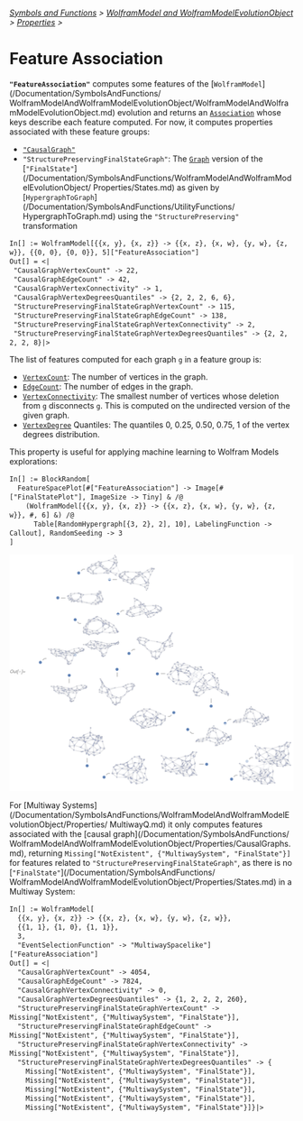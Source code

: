 ###### [Symbols and Functions](/README.md#symbols-and-functions) > [WolframModel and WolframModelEvolutionObject](../WolframModelAndWolframModelEvolutionObject.md) > [Properties](../WolframModelAndWolframModelEvolutionObject.md#properties) >

# Feature Association

**`"FeatureAssociation"`** computes some features of the [`WolframModel`](/Documentation/SymbolsAndFunctions/
WolframModelAndWolframModelEvolutionObject/WolframModelAndWolframModelEvolutionObject.md) evolution and returns an
[`Association`](https://reference.wolfram.com/language/ref/Association.html) whose keys describe each feature computed.
For now, it computes properties associated with these feature groups:

- [`"CausalGraph"`](/Documentation/SymbolsAndFunctions/WolframModelAndWolframModelEvolutionObject/Properties/CausalGraphs.md)
- `"StructurePreservingFinalStateGraph"`: The [`Graph`](https://reference.wolfram.com/language/ref/Graph.html)
version of the [`"FinalState"`](/Documentation/SymbolsAndFunctions/WolframModelAndWolframModelEvolutionObject/
Properties/States.md) as given by [`HypergraphToGraph`](/Documentation/SymbolsAndFunctions/UtilityFunctions/
HypergraphToGraph.md) using the `"StructurePreserving"` transformation

```wl
In[] := WolframModel[{{x, y}, {x, z}} -> {{x, z}, {x, w}, {y, w}, {z, w}}, {{0, 0}, {0, 0}}, 5]["FeatureAssociation"]
Out[] = <|
 "CausalGraphVertexCount" -> 22,
 "CausalGraphEdgeCount" -> 42,
 "CausalGraphVertexConnectivity" -> 1,
 "CausalGraphVertexDegreesQuantiles" -> {2, 2, 2, 6, 6},
 "StructurePreservingFinalStateGraphVertexCount" -> 115,
 "StructurePreservingFinalStateGraphEdgeCount" -> 138,
 "StructurePreservingFinalStateGraphVertexConnectivity" -> 2,
 "StructurePreservingFinalStateGraphVertexDegreesQuantiles" -> {2, 2, 2, 2, 8}|>
```

The list of features computed for each graph `g` in a feature group is:

- [`VertexCount`](https://reference.wolfram.com/language/ref/VertexCount.html): The number of vertices in the graph.
- [`EdgeCount`](https://reference.wolfram.com/language/ref/EdgeCount.html): The number of edges in the graph.
- [`VertexConnectivity`](https://reference.wolfram.com/language/ref/VertexConnectivity.html): The smallest number of
vertices whose deletion from `g` disconnects `g`. This is computed on the undirected version of the given graph.
- [`VertexDegree`](https://reference.wolfram.com/language/ref/VertexDegree.html) Quantiles: The quantiles 0, 0.25, 0.50,
0.75, 1 of the vertex degrees distribution.

This property is useful for applying machine learning to Wolfram Models explorations:

```wl
In[] := BlockRandom[
  FeatureSpacePlot[#["FeatureAssociation"] -> Image[#["FinalStatePlot"], ImageSize -> Tiny] & /@
    (WolframModel[{{x, y}, {x, z}} -> {{x, z}, {x, w}, {y, w}, {z, w}}, #, 6] &) /@
      Table[RandomHypergraph[{3, 2}, 2], 10], LabelingFunction -> Callout], RandomSeeding -> 3
]
```

<img src="/Documentation/Images/FeatureAssociationFeatureSpacePlot.png" width="684.6">

For [Multiway Systems](/Documentation/SymbolsAndFunctions/WolframModelAndWolframModelEvolutionObject/Properties/
MultiwayQ.md) it only computes features associated with the [causal graph](/Documentation/SymbolsAndFunctions/
WolframModelAndWolframModelEvolutionObject/Properties/CausalGraphs.md), returning
`Missing["NotExistent", {"MultiwaySystem", "FinalState"}]` for features related to
`"StructurePreservingFinalStateGraph"`, as there is no [`"FinalState"`](/Documentation/SymbolsAndFunctions/
WolframModelAndWolframModelEvolutionObject/Properties/States.md) in a Multiway System:

```wl
In[] := WolframModel[
  {{x, y}, {x, z}} -> {{x, z}, {x, w}, {y, w}, {z, w}},
  {{1, 1}, {1, 0}, {1, 1}},
  3,
  "EventSelectionFunction" -> "MultiwaySpacelike"]["FeatureAssociation"]
Out[] = <|
  "CausalGraphVertexCount" -> 4054,
  "CausalGraphEdgeCount" -> 7824,
  "CausalGraphVertexConnectivity" -> 0,
  "CausalGraphVertexDegreesQuantiles" -> {1, 2, 2, 2, 260},
  "StructurePreservingFinalStateGraphVertexCount" -> Missing["NotExistent", {"MultiwaySystem", "FinalState"}],
  "StructurePreservingFinalStateGraphEdgeCount" -> Missing["NotExistent", {"MultiwaySystem", "FinalState"}],
  "StructurePreservingFinalStateGraphVertexConnectivity" -> Missing["NotExistent", {"MultiwaySystem", "FinalState"}],
  "StructurePreservingFinalStateGraphVertexDegreesQuantiles" -> {
    Missing["NotExistent", {"MultiwaySystem", "FinalState"}],
    Missing["NotExistent", {"MultiwaySystem", "FinalState"}],
    Missing["NotExistent", {"MultiwaySystem", "FinalState"}],
    Missing["NotExistent", {"MultiwaySystem", "FinalState"}],
    Missing["NotExistent", {"MultiwaySystem", "FinalState"}]}|>
```

